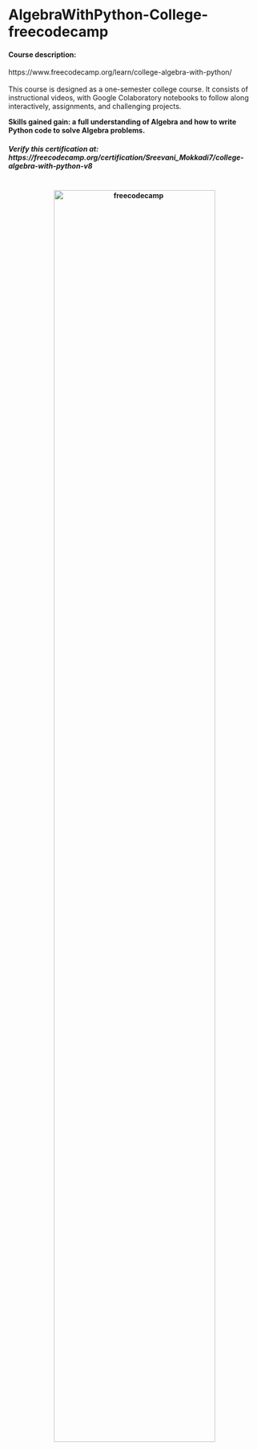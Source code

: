 # AlgebraWithPython-College-freecodecamp
<h4>Course description: </h4>
https://www.freecodecamp.org/learn/college-algebra-with-python/ <br> <br>
This course is designed as a one-semester college course. It consists of instructional videos, with Google Colaboratory notebooks to follow along interactively, assignments, and challenging projects.

<b>Skills gained gain:<b> a full understanding of Algebra and how to write Python code to solve Algebra problems.

<h5> <b>Verify this certification at: </b> https://freecodecamp.org/certification/Sreevani_Mokkadi7/college-algebra-with-python-v8 </h5> <br>
<center> <img src="https://i.imgur.com/Y0ynFNe.jpeg" width="80%" alt="freecodecamp"> </<center>